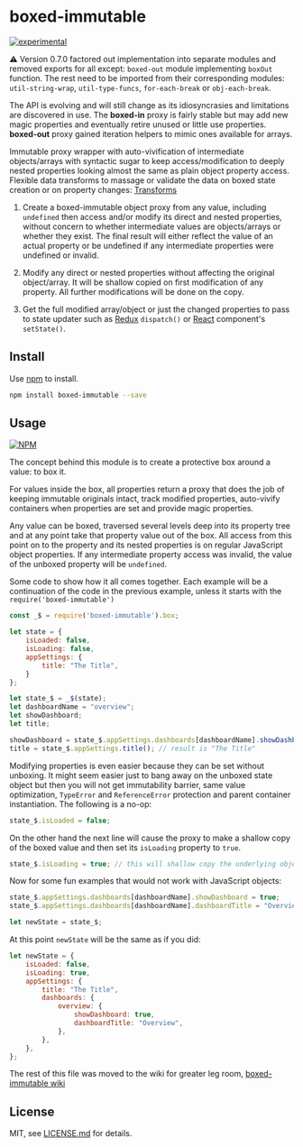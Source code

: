 # boxed-immutable

[![experimental](http://badges.github.io/stability-badges/dist/experimental.svg)](http://github.com/badges/stability-badges)

:warning: Version 0.7.0 factored out implementation into separate modules and removed exports
for all except: `boxed-out` module implementing `boxOut` function. The rest need to be imported
from their corresponding modules: `util-string-wrap`, `util-type-funcs`, `for-each-break` or
`obj-each-break`.

The API is evolving and will still change as its idiosyncrasies and limitations are discovered
in use. The **boxed-in** proxy is fairly stable but may add new magic properties and eventually
retire unused or little use properties. **boxed-out** proxy gained iteration helpers to mimic
ones available for arrays.

Immutable proxy wrapper with auto-vivification of intermediate objects/arrays with syntactic
sugar to keep access/modification to deeply nested properties looking almost the same as plain
object property access. Flexible data transforms to massage or validate the data on boxed state
creation or on property changes: [Transforms](../../wiki/Transforms)

1. Create a boxed-immutable object proxy from any value, including `undefined` then access
   and/or modify its direct and nested properties, without concern to whether intermediate
   values are objects/arrays or whether they exist. The final result will either reflect the
   value of an actual property or be undefined if any intermediate properties were undefined or
   invalid.

2. Modify any direct or nested properties without affecting the original object/array. It will
   be shallow copied on first modification of any property. All further modifications will be
   done on the copy.

3. Get the full modified array/object or just the changed properties to pass to state updater
   such as [Redux] `dispatch()` or [React] component's `setState()`.

## Install

Use [npm](https://npmjs.com/) to install.

```sh
npm install boxed-immutable --save
```

## Usage

[![NPM](https://nodei.co/npm/boxed-immutable.png)](https://www.npmjs.com/package/boxed-immutable)

The concept behind this module is to create a protective box around a value: to box it.

For values inside the box, all properties return a proxy that does the job of keeping immutable
originals intact, track modified properties, auto-vivify containers when properties are set and
provide magic properties.

Any value can be boxed, traversed several levels deep into its property tree and at any point
take that property value out of the box. All access from this point on to the property and its
nested properties is on regular JavaScript object properties. If any intermediate property
access was invalid, the value of the unboxed property will be `undefined`.

Some code to show how it all comes together. Each example will be a continuation of the code in
the previous example, unless it starts with the `require('boxed-immutable')`

```javascript
const _$ = require('boxed-immutable').box;

let state = {
    isLoaded: false,
    isLoading: false,
    appSettings: {
        title: "The Title",
    }
};

let state_$ = _$(state);
let dashboardName = "overview";
let showDashboard;
let title;

showDashboard = state_$.appSettings.dashboards[dashboardName].showDashboard(); // result is undefined
title = state_$.appSettings.title(); // result is "The Title"
```

Modifying properties is even easier because they can be set without unboxing. It might seem
easier just to bang away on the unboxed state object but then you will not get immutability
barrier, same value optimization, `TypeError` and `ReferenceError` protection and parent
container instantiation. The following is a no-op:

```javascript
state_$.isLoaded = false;
```

On the other hand the next line will cause the proxy to make a shallow copy of the boxed value
and then set its `isLoading` property to `true`.

```javascript
state_$.isLoading = true; // this will shallow copy the underlying object and set its property
```

Now for some fun examples that would not work with JavaScript objects:

```javascript
state_$.appSettings.dashboards[dashboardName].showDashboard = true;
state_$.appSettings.dashboards[dashboardName].dashboardTitle = "Overview";

let newState = state_$;
```

At this point `newState` will be the same as if you did:

```javascript
let newState = {
    isLoaded: false,
    isLoading: true,
    appSettings: {
        title: "The Title",
        dashboards: {
            overview: {
                showDashboard: true,
                dashboardTitle: "Overview",
            },
        },
    },
};
```

The rest of this file was moved to the wiki for greater leg room, [boxed-immutable wiki](../../wiki)

## License

MIT, see [LICENSE.md](http://github.com/vsch/boxed-immutable/blob/master/LICENSE.md) for
details.

[React]: https://reactjs.org
[Redux]: https://redux.js.org

